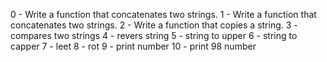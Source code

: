 0 - Write a function that concatenates two strings.
1 - Write a function that concatenates two strings.
2 - Write a function that copies a string.
3 - compares two strings
4 - revers string
5 - string to upper
6 - string to capper
7 - leet
8 - rot
9 - print number
10 - print 98 number 
